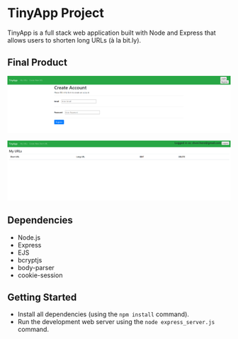 # TinyApp Project

TinyApp is a full stack web application built with Node and Express that allows users to shorten long URLs (à la bit.ly).

## Final Product

!["Register page screenshot"](https://github.com/shivanix/tinyapp/blob/master/docs/register-page.png?raw=true)

!["URLS page screenshot"](https://github.com/shivanix/tinyapp/blob/master/docs/urls-page.png?raw=true)

## Dependencies

- Node.js
- Express
- EJS
- bcryptjs
- body-parser
- cookie-session

## Getting Started

- Install all dependencies (using the `npm install` command).
- Run the development web server using the `node express_server.js` command.

